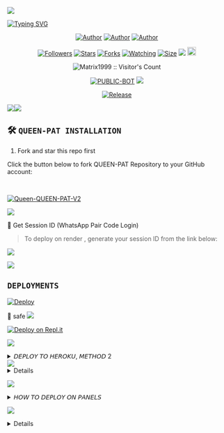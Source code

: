 <img align="center" height="auto"
src="https://files.catbox.moe/vf5q1y.png">

[![Typing SVG](https://readme-typing-svg.herokuapp.com?font=Rockstar-ExtraBold&size=30&pause=1000&color=0000FF¢er=true&vCenter=true&width=815&height=60&lines=Q+U+E+E+N+P+A+T+▇)](https://git.io/typing-svg)
<br>

   </p>
<p align="center">
<a href="https://github.com/Matrix1999"><img title="Author" src="https://img.shields.io/badge/Matrix King-blue?style=for-the-badge&logo=Github"></a> <a href="https://youtube.com/@matrix-zat"><img title="Author" src="https://img.shields.io/badge/YT CHANNEL-darkred?style=for-the-badge&logo=youtube"></a> <a href="https://wa.me/233593734312"><img title="Author" src="https://img.shields.io/badge/Contact Me-darkgreen?style=for-the-badge&logo=whatsapp"></a>
<p/> 

 <p align="center">
<a href="https://github.com/Matrix1999/followers"><img title="Followers" src="https://img.shields.io/github/followers/Matrix1999?color=purple&style=flat-square"></a>
<a href="https://github.com/Matrix1999/Queen-Adiza/stargazers/"><img title="Stars" src="https://img.shields.io/github/stars/Matrix1999/Queen-Adiza?color=blue&style=flat-square"></a>
<a href="https://github.com/Matrix1999/Queen-Adiza/network/members"><img title="Forks" src="https://img.shields.io/github/forks/Matrix1999/Queen-Adiza?color=blue&style=flat-square"></a>
<a href="https://github.com/Matrix1999/Queen-Adiza/watchers"><img title="Watching" src="https://img.shields.io/github/watchers/Matrix1999/Queen-Adiza?label=Watchers&color=blue&style=flat-square"></a>
<a href="https://github.com/Matrix1999/Queen-Adiza/"><img title="Size" src="https://img.shields.io/github/repo-size/Matrix1999/Queen-Adiza?style=flat-square&color=green"></a>
<a href="https://hits.seeyoufarm.com"><img src="https://hits.seeyoufarm.com/api/count/incr/badge.svg?url=https%3A%2F%2Fgithub.com%2Fkingmalvn%2FQueen-Adiza&count_bg=%2379C83D&title_bg=%23555555&icon=probot.svg&icon_color=%2300FF6D&title=hits&edge_flat=false"/></a>
<a href="https://github.com/Matrix1999/Queen-Adiza/graphs/commit-activity"><img height="20" src="https://img.shields.io/badge/Maintained%3F-yes-green.svg"></a>  </a>
<p align="center"><img src="https://profile-counter.glitch.me/{Queen-Adiza}/count.svg" alt="Matrix1999 :: Visitor's Count" old_src="https://profile-counter.glitch.me/{Matrix1999}/count.svg" /></p>
<p align="center">
<a href="https://github.com/Matrix1999/Queen-Adiza"><img title="PUBLIC-BOT" src="https://img.shields.io/static/v1?label=Language&message=English&style=flat-square&color=darkpink"></a>  
  <img src="https://komarev.com/ghpvc/?username=QUEEN-PAT&label=VIEWS&style=flat-square&color=blue" />
</a>
<p align="center">
  <a href="https://github.com/Matrix1999/Queen-Adiza"><img title="Release" src="https://img.shields.io/badge/Release-beta%20v2.0-darkcyan.svg?style=for-the-badge&logo=appveyor" /></a>

<p align='center'>
    </p>
<a><img src='https://i.imgur.com/LyHic3i.gif'/></a><a><img src='https://i.imgur.com/LyHic3i.gif'/></a>

## 🛠️ `QUEEN-PAT INSTALLATION`

1. Fork and star this repo first

Click the button below to fork QUEEN-PAT Repository to your GitHub account:

  <br>
    <p align="left">
  <a href="https://github.com/Matrix1999/Queen-Adiza/fork"><img title="Queen-QUEEN-PAT-V2" src="https://img.shields.io/badge/FORK-QUEEN-PAT-V2h?color=darkblue&style=for-the-badge&logo=stackshare"></a>

<a><img src='https://i.imgur.com/LyHic3i.gif'/>

🔑 Get Session ID (WhatsApp Pair Code Login)

> To deploy on render , generate your session ID from the link below:
<p align="left">
  <a href="https://adiza-session-p8kp.onrender.com/?">
    <img src="https://img.shields.io/badge/%F0%9F%9A%80%20GET%20PAIR%20CODE%20WEB-ffcc00?style=for-the-badge"/>
  </a>
</p>
<a><img src='https://i.imgur.com/LyHic3i.gif'/>

## `DEPLOYMENTS`

[![Deploy](https://www.herokucdn.com/deploy/button.svg)](https://dashboard.heroku.com/new?template=https%3A%2F%2Fgithub.com%2FMatrix1999%2FQueen-Adiza) 

💯 safe
    <a><img src='https://i.imgur.com/LyHic3i.gif'/>

[![Deploy on Repl.it](https://repl.it/badge/github/quiec/whatsAlfa)](https://repl.it/github/Matrix1999/Queen-Adiza)

<a><img src='https://i.imgur.com/LyHic3i.gif'/>

<details>
<summary>𝘋𝘌𝘗𝘓𝘖𝘠 𝘛𝘖 𝘏𝘌𝘙𝘖𝘒𝘜, 𝘔𝘌𝘛𝘏𝘖𝘋 2</summary>

* `Fork` QUEEN-PAT Repository or `sync` if you had forked.
* `Link` to your WhatsApp using Server 1, 2 or 3
* Incase you use Server 2, paste the session id on settings.js @SESSION_ID
* If you used Server 3, upload the `creds.json` received in the `session` folder.
* Alternatively; you can open the `creds.json` using `Mt manager` or `treb edit` and copy everything and paste at `creds.json` on the `session` folder.
* Go to `src>data>role>owner.json` and enter your number.
* Edit your details at `settings.js` (Optional).
* Create an `heroku` account if you don't have.
* Then choose create new app
* Enter your app name and Create.
* Connect with your GitHub account.
* Search Queen-Adiza, and connect.
* Press deploy and wait for a few minutes.
* Enjoy.
</details>
<a><img src='https://i.imgur.com/LyHic3i.gif'/>

<details>
<summary>𝘔𝘖𝘙𝘌 𝘋𝘌𝘗𝘓𝘖𝘠𝘔𝘌𝘕𝘛𝘚</summary>

 **• 2 𝗛𝗢𝗦𝗧 𝗢𝗡 𝗗𝗜𝗦𝗖𝗢𝗥𝗗 /PANEL**
<br>
> Click below to download the bot file :
<p align="left">
<a href="https://github.com/Matrix1999/Queen-Adiza/archive/refs/heads/main.zip"><img src="https://img.shields.io/badge/DOWNLOAD%20FILES-green" alt="Rainhost Files" width="150"></a>
<br>
<a><img src='https://i.imgur.com/LyHic3i.gif'/>
  
> Click below to deploy on Katabump :
<p align="left">
  <a href="https://dashboard.katabump.com/auth/login#203630">
    <img src="https://img.shields.io/badge/Deploy%20to%20Katabump-Hosting-6962a6?style=for-the-badge&logo=katabump&logoColor=red"/>
  </a>
<br>
<a><img src='https://i.imgur.com/LyHic3i.gif'/>
  
> Click below to deploy on Bot-Hosting :
<p align="left">
  <a href="https://bot-hosting.net/?aff=1231885228566646795">
    <img src="https://img.shields.io/badge/Deploy%20to%20Bot-hosting-9772a6?style=for-the-badge&logo=bothosting&logoColor=white"/>
  </a>
</p>

<a><img src='https://i.imgur.com/LyHic3i.gif'/>

 </a>

</details>

<a><img src='https://i.imgur.com/LyHic3i.gif'/>

<details>
<summary>𝘏𝘖𝘞 𝘛𝘖 𝘋𝘌𝘗𝘓𝘖𝘠 𝘖𝘕 𝘗𝘈𝘕𝘌𝘓𝘚</summary>

1. `Fork` the Repository.
2. If already forked then `sync` fork repository.
3. Click on the green `Code` button and click `download as zip`.
4. `Upload` the script zip file to your `panel`.
5. `Unarchieve` the uploaded zip file.
6. Open the `unarchieved folder` and `move` all files to container by typing (`../`)
7. Now go to `console` and `start` bot.
8. Wait for `5-10 mins` to enter your number.
9. Enter your number when requested to get the pair code.
10. Enter pair code in link devices in whatsapp.
11. Deployment successful.
</details>

<a><img src='https://i.imgur.com/LyHic3i.gif'/>

<details>
<summary>𝘔𝘈𝘕𝘜𝘈𝘓 𝘐𝘕𝘚𝘛𝘈𝘓𝘓𝘔𝘌𝘕𝘛𝘚</summary>

## `REQUIREMENTS`
* [Node.js](https://nodejs.org/en/)
* [Git](https://git-scm.com/downloads)
* [FFmpeg](https://github.com/BtbN/FFmpeg-Builds/releases/download/autobuild-2020-12-08-13-03/ffmpeg-n4.3.1-26-gca55240b8c-win64-gpl-4.3.zip)
* [Libwebp](https://developers.google.com/speed/webp/download)
* Any text editor

## `CLONE REPO & INSTALLATION DEPENDENCIES`
```bash
git clone https://github.com/Matrix1999/Queen-Adiza.git
cd Queen-Adiza 
npm start

FOR SSH/UBUNTU/LINUX

sudo apt-get update
sudo apt-get upgrade -y
sudo apt-get install -y bash
sudo apt-get install -y libwebp
sudo apt-get install -y git
sudo apt-get install -y nodejs
sudo apt-get install -y ffmpeg
sudo apt-get install -y wget
sudo apt-get install -y imagemagick
git clone https://github.com/Matrix1999/Queen-Adiza
cd Queen-Adiza
npm install
npm start
